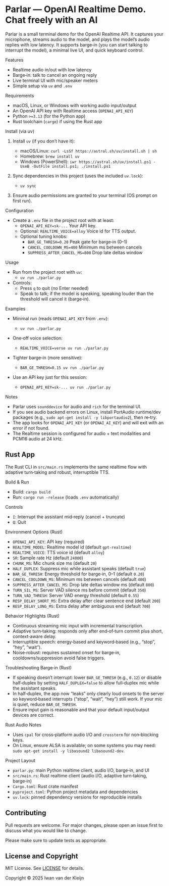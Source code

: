 Parlar — OpenAI Realtime Demo. Chat freely with an AI
================================

Parlar is a small terminal demo for the OpenAI Realtime API. It captures your microphone, streams audio to the model, and plays the model’s audio replies with low latency. It supports barge‑in (you can start talking to interrupt the model), a minimal live UI, and quick keyboard control.

Features
- Realtime audio in/out with low latency
- Barge‑in: talk to cancel an ongoing reply
- Live terminal UI with mic/speaker meters
- Simple setup via `uv` and `.env`

Requirements
- macOS, Linux, or Windows with working audio input/output
- An OpenAI API key with Realtime access (`OPENAI_API_KEY`)
- Python `>=3.13` (for the Python app)
- Rust toolchain (`cargo`) if using the Rust app

Install (via uv)
1) Install `uv` (if you don’t have it):
   - macOS/Linux: `curl -LsSf https://astral.sh/uv/install.sh | sh`
   - Homebrew: `brew install uv`
   - Windows (PowerShell): `iwr https://astral.sh/uv/install.ps1 -UseB -OutFile install.ps1; ./install.ps1`

2) Sync dependencies in this project (uses the included `uv.lock`):
   - `uv sync`

3) Ensure audio permissions are granted to your terminal (OS prompt on first run).

Configuration
- Create a `.env` file in the project root with at least:
  - `OPENAI_API_KEY=sk-...`  Your API key.
  - Optional: `REALTIME_VOICE=alloy`  Voice id for TTS output.
  - Optional tuning knobs:
    - `BAR_GE_THRESH=0.20` Peak gate for barge‑in (0–1)
    - `CANCEL_COOLDOWN_MS=400` Minimum ms between cancels
    - `SUPPRESS_AFTER_CANCEL_MS=800` Drop late deltas window

Usage
- Run from the project root with `uv`:
  - `uv run ./parlar.py`
- Controls:
  - Press `q` to quit (no Enter needed)
  - Speak to talk; if the model is speaking, speaking louder than the threshold will cancel it (barge‑in).

Examples
- Minimal run (reads `OPENAI_API_KEY` from `.env`):
  - `uv run ./parlar.py`

- One‑off voice selection:
  - `REALTIME_VOICE=verse uv run ./parlar.py`

- Tighter barge‑in (more sensitive):
  - `BAR_GE_THRESH=0.15 uv run ./parlar.py`

- Use an API key just for this session:
  - `OPENAI_API_KEY=sk-... uv run ./parlar.py`

Notes
- Parlar uses `sounddevice` for audio and `rich` for the terminal UI.
- If you see audio backend errors on Linux, install PortAudio runtime/dev packages (e.g., `sudo apt-get install -y libportaudio2`), then re‑try.
- The app looks for `OPENAI_API_KEY` (or `OPENAI_AI_KEY`) and will exit with an error if not found.
- The Realtime session is configured for audio + text modalities and PCM16 audio at 24 kHz.

Rust App
--------

The Rust CLI in `src/main.rs` implements the same realtime flow with adaptive turn‑taking and robust, interruptible TTS.

Build & Run
- Build: `cargo build`
- Run: `cargo run -release` (loads `.env` automatically)

Controls
- `I`: Interrupt the assistant mid‑reply (cancel + truncate)
- `Q`: Quit

Environment Options (Rust)
- `OPENAI_API_KEY`: API key (required)
- `REALTIME_MODEL`: Realtime model id (default `gpt-realtime`)
- `REALTIME_VOICE`: TTS voice id (default `alloy`)
- `SR`: Sample rate Hz (default `24000`)
- `CHUNK_MS`: Mic chunk size ms (default `20`)
- `HALF_DUPLEX`: Suppress mic while assistant speaks (default `true`)
- `BAR_GE_THRESH`: Energy threshold for barge‑in, 0–1 (default `0.20`)
- `CANCEL_COOLDOWN_MS`: Minimum ms between cancels (default `400`)
- `SUPPRESS_AFTER_CANCEL_MS`: Drop late deltas window ms (default `800`)
- `TURN_SIL_MS`: Server VAD silence ms before commit (default `350`)
- `TURN_VAD_THRESH`: Server VAD energy threshold (default `0.55`)
- `RESP_DELAY_SHORT_MS`: Extra delay after clear sentence end (default `200`)
- `RESP_DELAY_LONG_MS`: Extra delay after ambiguous end (default `700`)

Behavior Highlights (Rust)
- Continuous streaming mic input with incremental transcription.
- Adaptive turn‑taking: responds only after end‑of‑turn commit plus short, context‑aware delay.
- Interruptible speech: energy‑based and keyword‑based (e.g., “stop”, “hey”, “wait”).
- Noise‑robust: requires sustained onset for barge‑in, cooldowns/suppression avoid false triggers.

Troubleshooting Barge‑in (Rust)
- If speaking doesn’t interrupt: lower `BAR_GE_THRESH` (e.g., `0.12`) or disable half‑duplex by setting `HALF_DUPLEX=false` to allow full‑duplex mic while the assistant speaks.
- In half‑duplex, the app now “leaks” only clearly loud onsets to the server so keyword‑based interrupts (“stop”, “wait”, “hey”) still work. If your mic is quiet, reduce `BAR_GE_THRESH`.
- Ensure input gain is reasonable and that your default input/output devices are correct.

Rust Audio Notes
- Uses `cpal` for cross‑platform audio I/O and `crossterm` for non‑blocking keys.
- On Linux, ensure ALSA is available; on some systems you may need: `sudo apt-get install -y libasound2 libasound2-dev`.

Project Layout
- `parlar.py`: main Python realtime client, audio I/O, barge‑in, and UI
- `src/main.rs`: Rust realtime client (audio I/O, adaptive turn‑taking, barge‑in)
- `Cargo.toml`: Rust crate manifest
- `pyproject.toml`: Python project metadata and dependencies
- `uv.lock`: pinned dependency versions for reproducible installs

## Contributing

Pull requests are welcome. For major changes, please open an issue first to discuss what you would like to change.

Please make sure to update tests as appropriate.


## License and Copyright

MIT License. See [LICENSE](LICENSE.txt) for details.

Copyright © 2025 Iwan van der Kleijn
